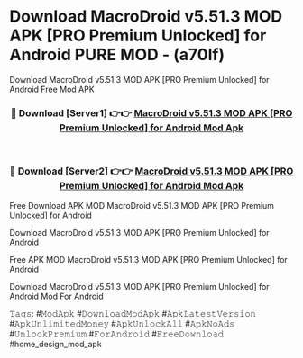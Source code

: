 # Download MacroDroid v5.51.3 MOD APK [PRO Premium Unlocked] for Android PURE MOD - (a70lf)
Download MacroDroid v5.51.3 MOD APK [PRO Premium Unlocked] for Android Free Mod APK

<div align="center">
<h3>🔴 Download [Server1] 👉👉 <a href="https://apk-comot.site?title=MacroDroid_v5.51.3_MOD_APK_[PRO_Premium_Unlocked]_for_Android">MacroDroid v5.51.3 MOD APK [PRO Premium Unlocked] for Android Mod Apk</a></h3><br>

<h3>🔴 Download [Server2] 👉👉 <a href="https://apk-comot.site?title=MacroDroid_v5.51.3_MOD_APK_[PRO_Premium_Unlocked]_for_Android">MacroDroid v5.51.3 MOD APK [PRO Premium Unlocked] for Android Mod Apk</a></h3>
</div>


Free Download APK MOD MacroDroid v5.51.3 MOD APK [PRO Premium Unlocked] for Android

Download MacroDroid v5.51.3 MOD APK [PRO Premium Unlocked] for Android 

Free APK MOD MacroDroid v5.51.3 MOD APK [PRO Premium Unlocked] for Android 

Download MacroDroid v5.51.3 MOD APK [PRO Premium Unlocked] for Android Mod For Android

𝚃𝚊𝚐𝚜: #𝙼𝚘𝚍𝙰𝚙𝚔 #𝙳𝚘𝚠𝚗𝚕𝚘𝚊𝚍𝙼𝚘𝚍𝙰𝚙𝚔 #𝙰𝚙𝚔𝙻𝚊𝚝𝚎𝚜𝚝𝚅𝚎𝚛𝚜𝚒𝚘𝚗 #𝙰𝚙𝚔𝚄𝚗𝚕𝚒𝚖𝚒𝚝𝚎𝚍𝙼𝚘𝚗𝚎𝚢 #𝙰𝚙𝚔𝚄𝚗𝚕𝚘𝚌𝚔𝙰𝚕𝚕 #𝙰𝚙𝚔𝙽𝚘𝙰𝚍𝚜 #𝚄𝚗𝚕𝚘𝚌𝚔𝙿𝚛𝚎𝚖𝚒𝚞𝚖 #𝙵𝚘𝚛𝙰𝚗𝚍𝚛𝚘𝚒𝚍 #𝙵𝚛𝚎𝚎𝙳𝚘𝚠𝚗𝚕𝚘𝚊𝚍 #home_design_mod_apk